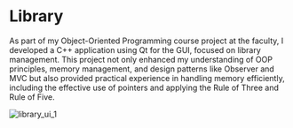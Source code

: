 # Library

As part of my Object-Oriented Programming course project at the faculty, I developed a C++ application using Qt for the GUI, focused on library management. This project not only enhanced my understanding of OOP principles, memory management, and design patterns like Observer and MVC but also provided practical experience in handling memory efficiently, including the effective use of pointers and applying the Rule of Three and Rule of Five.

![library_ui_1](https://github.com/raulfrandes/Library/tree/main/images/library-ui-1.png?raw=true)